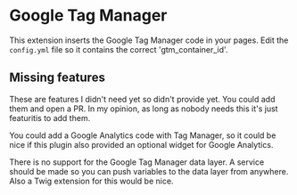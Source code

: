 Google Tag Manager
==================

This extension inserts the Google Tag Manager code in your pages. Edit the `config.yml` file so
it contains the correct 'gtm_container_id'.

Missing features
----------------

These are features I didn't need yet so didn't provide yet. You could add them and open a PR.
In my opinion, as long as nobody needs this it's just featuritis to add them.

You could add a Google Analytics code with Tag Manager, so it could be nice if this plugin also
provided an optional widget for Google Analytics.

There is no support for the Google Tag Manager data layer. A service should be made so you can
push variables to the data layer from anywhere. Also a Twig extension for this would be nice.


